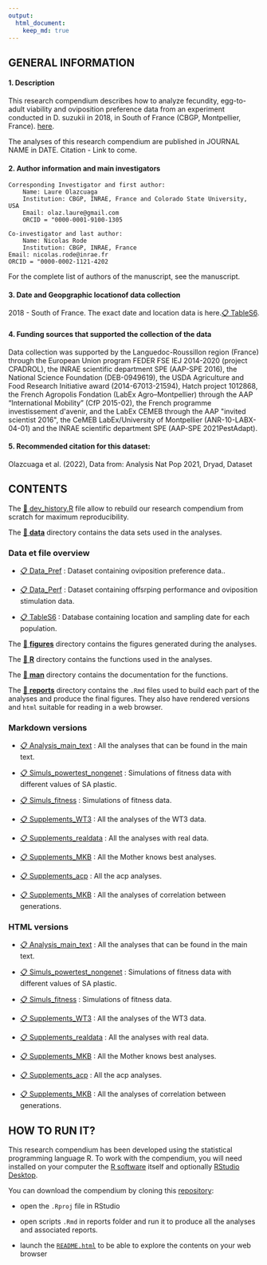 ```yaml
---
output: 
  html_document:
    keep_md: true
---
```


<!-- README.md is generated from README.Rmd. Please edit that file -->



## GENERAL INFORMATION

####  1. Description
This research compendium describes how to analyze fecundity, egg-to-adult viability and oviposition preference data from an experiment conducted in D. suzukii in 2018, in South of France (CBGP, Montpellier, France). [here](https://github.com/nrode/NatPop2021).

The analyses of this research compendium are published in JOURNAL NAME in DATE. 
Citation - Link to come. 

####  2. Author information and main investigators
	Corresponding Investigator and first author:
		Name: Laure Olazcuaga
		Institution: CBGP, INRAE, France and Colorado State University, USA
		Email: olaz.laure@gmail.com
		ORCID = "0000-0001-9100-1305

	Co-investigator and last author: 
		Name: Nicolas Rode
		Institution: CBGP, INRAE, France
    Email: nicolas.rode@inrae.fr
    ORCID = "0000-0002-1121-4202
For the complete list of authors of the manuscript, see the manuscript. 

####  3. Date and Geopgraphic locationof data collection
2018 - South of France. 
The exact date and location data is here.[:clipboard: TableS6](data/TableS6.csv). 

####  4. Funding sources that supported the collection of the data
Data collection was supported by the Languedoc-Roussillon region (France) through the European Union program FEDER FSE IEJ 2014-2020 (project CPADROL), the INRAE scientific department SPE (AAP-SPE 2016), the National Science Foundation (DEB-0949619), the USDA Agriculture and Food Research Initiative award (2014-67013-21594), Hatch project 1012868, the French Agropolis Fondation (LabEx Agro–Montpellier) through the AAP “International Mobility” (CfP 2015-02), the French programme investissement d'avenir, and the LabEx CEMEB through the AAP "invited scientist 2016", the CeMEB LabEx/University of Montpellier (ANR-10-LABX-04-01) and the INRAE scientific department SPE (AAP-SPE 2021PestAdapt).

####  5. Recommended citation for this dataset:
Olazcuaga et al. (2022), Data from: Analysis Nat Pop 2021, Dryad, Dataset


## CONTENTS

The [:hammer: dev_history.R](dev_history.R) file allow to rebuild our research compendium from scratch for maximum reproducibility.

The [:open_file_folder: **data**](data/) directory contains the data sets used in the analyses. 

### Data et file overview
 - [:clipboard: Data_Pref](data/DATACOMPLET_PREF.csv) : Dataset containing oviposition preference data..

 - [:clipboard: Data_Perf](data/DATACOMPLET_PERF.csv) : Dataset containing offsrping performance and oviposition stimulation data.
 
 - [:clipboard: TableS6](data/TableS6.csv) : Database containing location and sampling date for each population. 


The [:open_file_folder: **figures**](figures/) directory contains the figures generated during the analyses.

The [:open_file_folder: **R**](R/) directory contains the functions used in the analyses.

The [:open_file_folder: **man**](man/) directory contains the documentation for the functions.
  
The [:open_file_folder: **reports**](reports/) directory contains the `.Rmd` files used to build each part of the analyses and produce the final figures. They also have rendered versions and `html` suitable for reading in a web browser.

### Markdown versions

 - [:clipboard: Analysis_main_text](reports/maintext.Rmd) : All the analyses that can be found in the main text.

 - [:clipboard: Simuls_powertest_nongenet](reports/simuls_powertest_nongenet.Rmd) : Simulations of fitness data with different values of SA plastic.
 
 - [:clipboard: Simuls_fitness](reports/simuls_fitness.Rmd) : Simulations of fitness data.
 
 - [:clipboard: Supplements_WT3](reports/supplements_WT3.Rmd) : All the analyses of the WT3 data.
 
 - [:clipboard: Supplements_realdata](reports/supplements_realdata.Rmd) : All the analyses with real data.
 
 - [:clipboard: Supplements_MKB](reports/supplements_MotherKnowsBest.Rmd) : All the Mother knows best analyses. 
 
 - [:clipboard: Supplements_acp](reports/supplements_acp.Rmd) : All the acp analyses. 

 - [:clipboard: Supplements_MKB](reports/supplements_correlation_generation.Rmd) : All the analyses of correlation between generations. 
 
 
### HTML versions

 - [:clipboard: Analysis_main_text](reports/maintext.html) : All the analyses that can be found in the main text.

 - [:clipboard: Simuls_powertest_nongenet](reports/simuls_powertest_nongenet.html) : Simulations of fitness data with different values of SA plastic.
 
 - [:clipboard: Simuls_fitness](reports/simuls_fitness.html) : Simulations of fitness data.
 
 - [:clipboard: Supplements_WT3](reports/supplements_WT3.html) : All the analyses of the WT3 data.
 
 - [:clipboard: Supplements_realdata](reports/supplements_realdata.html) : All the analyses with real data.
 
 - [:clipboard: Supplements_MKB](reports/supplements_MotherKnowsBest.html) : All the Mother knows best analyses. 
 
 - [:clipboard: Supplements_acp](reports/supplements_acp.html) : All the acp analyses. 

 - [:clipboard: Supplements_MKB](reports/supplements_correlation_generation.html) : All the analyses of correlation between generations. 


## HOW TO RUN IT?

This research compendium has been developed using the statistical programming language R. To work with the compendium, you will need
installed on your computer the [R software](https://cloud.r-project.org/)
itself and optionally [RStudio Desktop](https://rstudio.com/products/rstudio/download/).

You can download the compendium by cloning this [repository](https://github.com/nrode/NatPop2021.git):
  
  - open the `.Rproj` file in RStudio

  - open scripts `.Rmd` in reports folder and run it to produce all the analyses and associated reports.
  
  - launch the [`README.html`](README.html) to be able to explore the contents on your web browser


